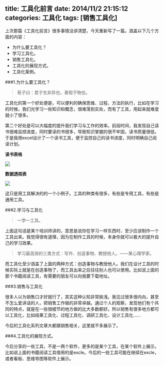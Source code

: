 title: 工具化前言
date: 2014/11/2 21:15:12    
categories: 工具化
tags: [销售工具化] 
---
上次那篇《工具化前言》很多事情没讲清楚，今天重新写了一篇。涵盖以下几个方面的内容：

- 为什么要工具化？
- 学习工具化。
- 销售工具化。
- 工具化的展现方式。
- 工具化案例。

###1.为什么要工具化？

> 荀子曰：君子生非异也，善假于物也。

工具化的第一个好处便是，可以便利的确保思维、过程、方法的执行，比如在学习的时候，我们光学习一些知识和概念，很难落到实处，而有了工具，用起来就难度就小了很多。

第二个好处是可以大幅度的提升我们学习与工作的效率。前段时间，我发现自己读书很难监控进度，同时要读的书很多，导致知识掌握的很不牢固，读书质量很低。于是我用excel设计了一个读书工具，便于监控自己的读书进度，同时明确自己阅读计划。
<!--more-->

**读书表格**

![](http://ww3.sinaimg.cn/mw1024/d07cd5begw1em1hvldkj4j20s907sq5j.jpg)

**数据透视表**

![](http://ww4.sinaimg.cn/mw1024/d07cd5begw1em1hvki1mvj20d206wq3j.jpg)

这只是用工具解决的的一个小例子。工具的种类有很多，有些是专用工具，有些是通用工具。

###2.学习与工具化

> 一学一工具。

上面这句话是某个培训师讲的，意思是说你在学习一样东西时，至少应该制作一个工具出来。我觉得很有道理，因为在制作工具的时候，本身你就可以极大的提升自己的学习效果。

> 学习最高效的三类方式：写作、创造事物、教授他人。——某心理学家。

而工具化至少涵盖了上面的两种方式：创造事物与教授他人。我们在设计工具的时候实际上就是在创造事物了，而工具出来之后往往别人也可以使用。比如说上面的那个书籍阅读工具，有需要的朋友可以向我要下载地址。

###3.销售与工具化

很多人以为销售口才好就行了，其实这种认知非常肤浅。我见过很多很内向，甚至不怎么爱讲话的人，把销售工作做的非常卓越。通过个人的观察，发现他们有个共同的特点，就是在一些很细节的地方做的比大多数都好。所以销售有很多地方都可以工具化，比如结果工具化、过程工具化、调研工具化、设计工具化......

今后的工具化系列文章大都跟销售相关，这里就不多展示了。

###4.工具化的展现方式。

今后分享的一些工具，不是一两个软件，更多的是某个工具，在某个软件上展示。比如说上面的书籍阅读工具借用的是excle。今后的一些工具可能在继续在excle，或者看板、思维导图等软件上展示。
